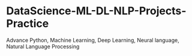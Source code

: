# DataScience-ML-DL-NLP-Projects-Practice
Advance Python, Machine Learning, Deep Learning, Neural  language, Natural Language Processing
